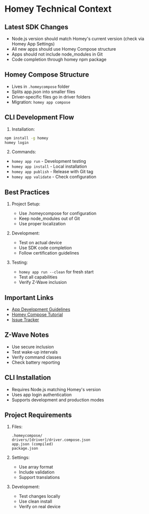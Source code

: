 # Homey Technical Context

## Latest SDK Changes
- Node.js version should match Homey's current version (check via Homey App Settings)
- All new apps should use Homey Compose structure
- Apps should not include node_modules in Git
- Code completion through homey npm package

## Homey Compose Structure
- Lives in `.homeycompose` folder
- Splits app.json into smaller files
- Driver-specific files go in driver folders
- Migration: `homey app compose`

## CLI Development Flow
1. Installation:
```bash
npm install -g homey
homey login
```

2. Commands:
- `homey app run` - Development testing
- `homey app install` - Local installation
- `homey app publish` - Release with Git tag
- `homey app validate` - Check configuration

## Best Practices
1. Project Setup:
   - Use .homeycompose for configuration
   - Keep node_modules out of Git
   - Use proper localization

2. Development:
   - Test on actual device
   - Use SDK code completion
   - Follow certification guidelines

3. Testing:
   - `homey app run --clean` for fresh start
   - Test all capabilities
   - Verify Z-Wave inclusion

## Important Links
- [App Development Guidelines](https://apps.developer.homey.app/guidelines)
- [Homey Compose Tutorial](https://apps.developer.athom.com/tutorial-Homey%20Compose.html)
- [Issue Tracker](https://github.com/athombv/homey-apps-sdk/issues)

## Z-Wave Notes
- Use secure inclusion
- Test wake-up intervals
- Verify command classes
- Check battery reporting

## CLI Installation
- Requires Node.js matching Homey's version
- Uses app login authentication
- Supports development and production modes

## Project Requirements
1. Files:
   ```
   .homeycompose/
   drivers/[driver]/driver.compose.json
   app.json (compiled)
   package.json
   ```

2. Settings:
   - Use array format
   - Include validation
   - Support translations

3. Development:
   - Test changes locally
   - Use clean install
   - Verify on real device

